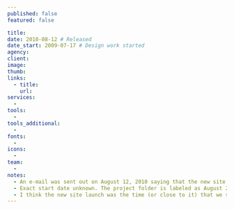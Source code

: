 ```yaml
---
published: false
featured: false

title:
date: 2010-08-12 # Released
date_start: 2009-07-17 # Design work started
agency:
client:
image:
thumb:
links:
  - title:
    url:
services:
  -
tools:
  -
tools_additional:
  -
fonts:
  -
icons:
  -
team:
  -
notes:
  - An e-mail was sent out on August 12, 2010 saying that the new site was released.
  - Exact start date unknown. The project folder is labeled as August 2010, but some files within the folder have April and July modfied dates. Most of the design looks to have been done January-March, with somewhat final images created for a meeting on April 8. Somewhat similar designs were started July 17, 2009, and there are even some less similar designs that were started September 26, 2007.
  - I think the new site launch was the time (or close to it) that we switched domains from humec.k-state.edu to he.k-state.edu.
---
```

